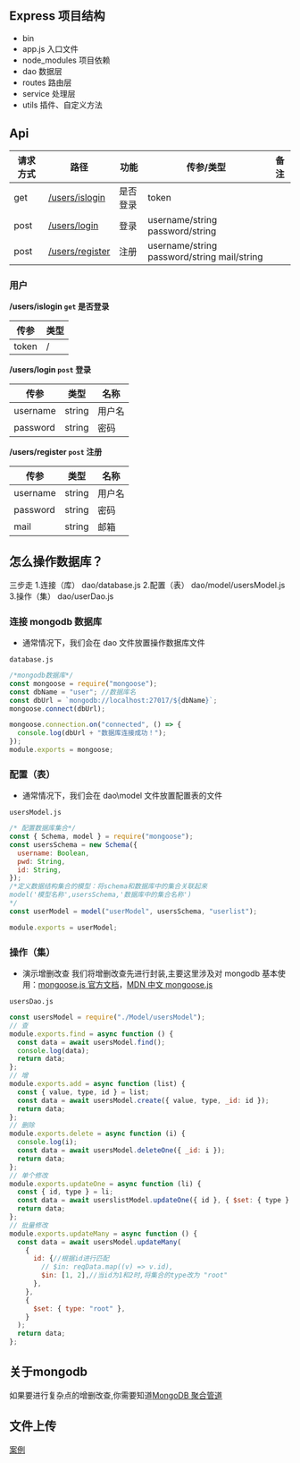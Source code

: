 ## Express 项目结构

- bin
- app.js 入口文件
- node_modules 项目依赖
- dao 数据层
- routes 路由层
- service 处理层
- utils 插件、自定义方法

## Api
|  请求方式| 路径   | 功能   | 传参/类型                               | 备注 |
|--| -------- | -------- | ------------------------------------------- | ---- |
| get | [/users/islogin](#islogin)  | 是否登录 | token                           |      |
| post |  [/users/login](#login)      | 登录   | username/string password/string            |      |
| post |  [/users/register](#register)  | 注册   | username/string password/string mail/string   |      |

### 用户
<b id="islogin"> /users/islogin `get` 是否登录</b>

|  传参| 类型   |
|------| -------- | 
| token | / | 

<b id="login"> /users/login `post` 登录</b>

|  传参| 类型   |名称|
|------| -------- | -------- | 
| username | string| 用户名|
| password | string| 密码|

<b id="register">/users/register `post` 注册</b>

|  传参| 类型   |名称|
|------| -------- | -------- | 
| username | string| 用户名|
| password | string| 密码|
| mail | string| 邮箱|


## 怎么操作数据库？

三步走 1.连接（库） dao/database.js 2.配置（表） dao/model/usersModel.js 3.操作（集） dao/userDao.js

### 连接 mongodb 数据库

- 通常情况下，我们会在 dao 文件放置操作数据库文件

`database.js`

```javascript
/*mongodb数据库*/
const mongoose = require("mongoose");
const dbName = "user"; //数据库名
const dbUrl = `mongodb://localhost:27017/${dbName}`;
mongoose.connect(dbUrl);

mongoose.connection.on("connected", () => {
  console.log(dbUrl + "数据库连接成功！");
});
module.exports = mongoose;
```

### 配置（表）

- 通常情况下，我们会在 dao\model 文件放置配置表的文件

`usersModel.js`

```javascript
/* 配置数据库集合*/
const { Schema, model } = require("mongoose");
const usersSchema = new Schema({
  username: Boolean,
  pwd: String,
  id: String,
});
/*定义数据结构集合的模型：将schema和数据库中的集合关联起来
model('模型名称',usersSchema,'数据库中的集合名称')
*/
const userModel = model("userModel", usersSchema, "userlist");

module.exports = userModel;
```

### 操作（集）

- 演示增删改查
  我们将增删改查先进行封装,主要这里涉及对 mongodb 基本使用：[mongoose.js 官方文档](https://mongoosejs.com/docs/guide.html)，[MDN 中文 mongoose.js](https://developer.mozilla.org/zh-CN/docs/Learn/Server-side/Express_Nodejs/mongoose)

`usersDao.js`

```javascript
const usersModel = require("./Model/usersModel");
// 查
module.exports.find = async function () {
  const data = await usersModel.find();
  console.log(data);
  return data;
};
// 增
module.exports.add = async function (list) {
  const { value, type, id } = list;
  const data = await usersModel.create({ value, type, _id: id });
  return data;
};
// 删除
module.exports.delete = async function (i) {
  console.log(i);
  const data = await usersModel.deleteOne({ _id: i });
  return data;
};
// 单个修改
module.exports.updateOne = async function (li) {
  const { id, type } = li;
  const data = await userslistModel.updateOne({ id }, { $set: { type } });
  return data;
};
// 批量修改
module.exports.updateMany = async function () {
  const data = await usersModel.updateMany(
    {
      id: {//根据id进行匹配
        // $in: reqData.map((v) => v.id),
        $in: [1, 2],//当id为1和2时,将集合的type改为 "root"
      },
    },
    {
      $set: { type: "root" },
    }
  );
  return data;
};
```

## 关于mongodb
如果要进行复杂点的增删改查,你需要知道[MongoDB 聚合管道](https://www.geeksforgeeks.org/mongoose-updatemany-function/?ref=lbp)

## 文件上传
[案例](https://github.com/tierney603/express_file_upload)
